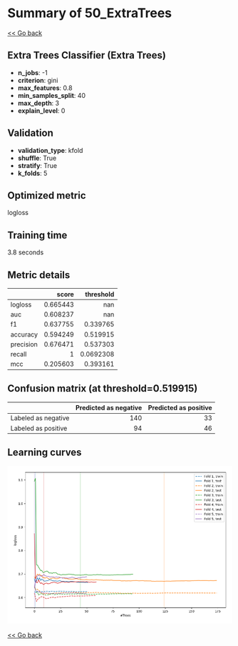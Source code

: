# Summary of 50_ExtraTrees

[<< Go back](../README.md)


## Extra Trees Classifier (Extra Trees)
- **n_jobs**: -1
- **criterion**: gini
- **max_features**: 0.8
- **min_samples_split**: 40
- **max_depth**: 3
- **explain_level**: 0

## Validation
 - **validation_type**: kfold
 - **shuffle**: True
 - **stratify**: True
 - **k_folds**: 5

## Optimized metric
logloss

## Training time

3.8 seconds

## Metric details
|           |    score |   threshold |
|:----------|---------:|------------:|
| logloss   | 0.665443 | nan         |
| auc       | 0.608237 | nan         |
| f1        | 0.637755 |   0.339765  |
| accuracy  | 0.594249 |   0.519915  |
| precision | 0.676471 |   0.537303  |
| recall    | 1        |   0.0692308 |
| mcc       | 0.205603 |   0.393161  |


## Confusion matrix (at threshold=0.519915)
|                     |   Predicted as negative |   Predicted as positive |
|:--------------------|------------------------:|------------------------:|
| Labeled as negative |                     140 |                      33 |
| Labeled as positive |                      94 |                      46 |

## Learning curves
![Learning curves](learning_curves.png)

[<< Go back](../README.md)
